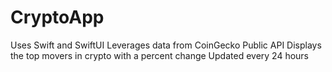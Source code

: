 # CryptoApp

Uses Swift and SwiftUI
Leverages data from CoinGecko Public API
Displays the top movers in crypto with a percent change
Updated every 24 hours
